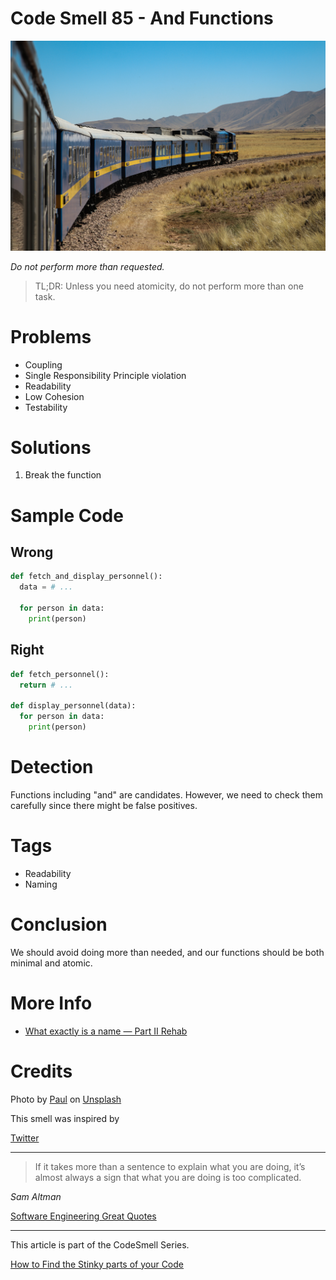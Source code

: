 # Code Smell 85 - And Functions

![Code Smell 85 - And Functions](paul-vhZe9fd9MRs-unsplash.jpg)

*Do not perform more than requested.*

> TL;DR: Unless you need atomicity, do not perform more than one task.

# Problems

- Coupling
- Single Responsibility Principle violation
- Readability
- Low Cohesion
- Testability

# Solutions

1. Break the function

# Sample Code

## Wrong

[Gist Url]: # (https://gist.github.com/mcsee/059b9deb2e9e13c94a724b82e54f6fda)
```python
def fetch_and_display_personnel():
  data = # ...
  
  for person in data:
    print(person)
```

## Right

[Gist Url]: # (https://gist.github.com/mcsee/47a1f8cd217afd58bc47b373b91593ef)
```python
def fetch_personnel():
  return # ...

def display_personnel(data):
  for person in data:
    print(person)
```

# Detection

Functions including "and" are candidates. However, we need to check them carefully since there might be false positives.

# Tags

- Readability
- Naming

# Conclusion

We should avoid doing more than needed, and our functions should be both minimal and atomic.

# More Info

- [What exactly is a name — Part II Rehab](../../Theory/What%20exactly%20is%20a%20name%20—%20Part%20II%20Rehab/readme.md)

# Credits

Photo by [Paul](https://unsplash.com/@causeimluap) on [Unsplash](https://unsplash.com/s/photos/train)
  
This smell was inspired by

[Twitter](https://twitter.com/1428027665529769985)

* * *

> If it takes more than a sentence to explain what you are doing, it’s almost always a sign that what you are doing is too complicated.

_Sam Altman_

[Software Engineering Great Quotes](../../Quotes/Software%20Engineering%20Great%20Quotes/readme.md)

* * *

This article is part of the CodeSmell Series.

[How to Find the Stinky parts of your Code](../../Code%20Smells/How%20to%20Find%20the%20Stinky%20parts%20of%20your%20Code/readme.md)